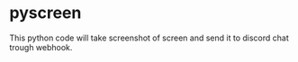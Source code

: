 # pyscreen
This python code will take screenshot of screen and send it to discord chat trough webhook.
